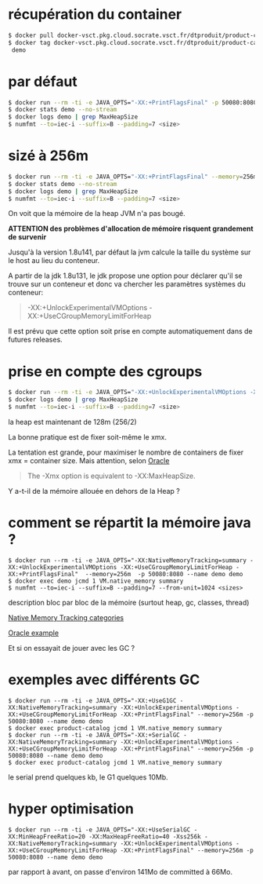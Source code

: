 # récupération du container

```bash
$ docker pull docker-vsct.pkg.cloud.socrate.vsct.fr/dtproduit/product-catalog:demo_jvm_docker
$ docker tag docker-vsct.pkg.cloud.socrate.vsct.fr/dtproduit/product-catalog:demo_jvm_docker
 demo
```

# par défaut
```bash
$ docker run --rm -ti -e JAVA_OPTS="-XX:+PrintFlagsFinal" -p 50080:8080 --name demo demo
$ docker stats demo --no-stream
$ docker logs demo | grep MaxHeapSize
$ numfmt --to=iec-i --suffix=B --padding=7 <size>
```

# sizé à 256m
```bash
$ docker run --rm -ti -e JAVA_OPTS="-XX:+PrintFlagsFinal" --memory=256m -p 50080:8080 --name demo demo
$ docker stats demo --no-stream
$ docker logs demo | grep MaxHeapSize
$ numfmt --to=iec-i --suffix=B --padding=7 <size>
```
On voit que la mémoire de la heap JVM n'a pas bougé. 

__ATTENTION des problèmes d'allocation de mémoire risquent grandement de survenir__

Jusqu'à la version 1.8u141, par défaut la jvm calcule la taille du système sur le host au lieu du conteneur. 

A partir de la jdk 1.8u131, le jdk propose une option pour déclarer qu'il se trouve sur un conteneur et donc va chercher les paramètres systèmes du conteneur:

> -XX:+UnlockExperimentalVMOptions -XX:+UseCGroupMemoryLimitForHeap

Il est prévu que cette option soit prise en compte automatiquement dans de futures releases.


# prise en compte des cgroups
```bash
$ docker run --rm -ti -e JAVA_OPTS="-XX:+UnlockExperimentalVMOptions -XX:+UseCGroupMemoryLimitForHeap -XX:+PrintFlagsFinal" --memory=256m -p 50080:8080 --name demo demo
$ docker logs demo | grep MaxHeapSize
$ numfmt --to=iec-i --suffix=B --padding=7 <size>
```
la heap est maintenant de 128m (256/2)

La bonne pratique est de fixer soit-même le xmx. 

La tentation est grande, pour maximiser le nombre de containers de fixer xmx = container size. Mais attention, selon [Oracle](https://docs.oracle.com/javase/8/docs/technotes/tools/windows/java.html
 "Oracle")
> The -Xmx option is equivalent to -XX:MaxHeapSize.

Y a-t-il de la mémoire allouée en dehors de la Heap ?

# comment se répartit la mémoire java ?

```
$ docker run --rm -ti -e JAVA_OPTS="-XX:NativeMemoryTracking=summary -XX:+UnlockExperimentalVMOptions -XX:+UseCGroupMemoryLimitForHeap -XX:+PrintFlagsFinal"  --memory=256m  -p 50080:8080 --name demo demo
$ docker exec demo jcmd 1 VM.native_memory summary
$ numfmt --to=iec-i --suffix=B --padding=7 --from-unit=1024 <sizes>
```

description bloc par bloc de la mémoire (surtout heap, gc, classes, thread)

[Native Memory Tracking categories](https://docs.oracle.com/javase/8/docs/technotes/guides/troubleshoot/tooldescr022.html#BABCBGFA
 "Categories")

[Oracle example](https://docs.oracle.com/javase/8/docs/technotes/guides/troubleshoot/tooldescr007.html#BABGFJDJ
 "Oracle")

Et si on essayait de jouer avec les GC ?

# exemples avec différents GC

```
$ docker run --rm -ti -e JAVA_OPTS="-XX:+UseG1GC -XX:NativeMemoryTracking=summary -XX:+UnlockExperimentalVMOptions -XX:+UseCGroupMemoryLimitForHeap -XX:+PrintFlagsFinal" --memory=256m -p 50080:8080 --name demo demo
$ docker exec product-catalog jcmd 1 VM.native_memory summary
$ docker run --rm -ti -e JAVA_OPTS="-XX:+SerialGC -XX:NativeMemoryTracking=summary -XX:+UnlockExperimentalVMOptions -XX:+UseCGroupMemoryLimitForHeap -XX:+PrintFlagsFinal" --memory=256m -p 50080:8080 --name demo demo
$ docker exec product-catalog jcmd 1 VM.native_memory summary
```

le serial prend quelques kb, le G1 quelques 10Mb.

# hyper optimisation

``` 
$ docker run --rm -ti -e JAVA_OPTS="-XX:+UseSerialGC -XX:MinHeapFreeRatio=20 -XX:MaxHeapFreeRatio=40 -Xss256k -XX:NativeMemoryTracking=summary -XX:+UnlockExperimentalVMOptions -XX:+UseCGroupMemoryLimitForHeap -XX:+PrintFlagsFinal" --memory=256m -p 50080:8080 --name demo demo
``` 

par rapport à avant, on passe d'environ 141Mo de committed à 66Mo.
